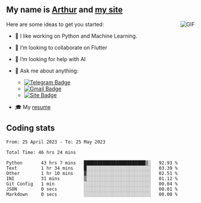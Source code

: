 
## My name is [Arthur](https://www.linkedin.com/in/arthur-novais-201420/) and [my site](https://arthurcn96.github.io/)

<!--
**Arthurcn96/Arthurcn96** is a ✨ _special_ ✨ repository because its `README.md` (this file) appears on your GitHub profile.
-->
<img align="right"  max-width="440" max-height="240" alt="GIF" src="https://raw.githubusercontent.com/Arthurcn96/Arthurcn96/master/helloThere.gif" />

Here are some ideas to get you started:

- 🤖 I like working on Python and Machine Learning.
- 👯 I’m looking to collaborate on Flutter
- 🤔 I’m looking for help with AI
- 💬 Ask me about anything:
    - [![Telegram Badge](https://img.shields.io/badge/-@Arthurcn9-0088cc?style=for-the-badge&logo=Telegram&logoColor=white)](https://t.me/Arthurcn9)
    - [![Gmail Badge](https://img.shields.io/badge/-@Arthurcn9-red?style=for-the-badge&logo=Gmail&logoColor=white)](mailto:Arthurcn96@gmail.com)
    - [![Site Badge](https://img.shields.io/badge/arthurcn96.github.io-informational?style=for-the-badge&logo=internetexplorer)](https://arthurcn96.github.io/)

- 🎓 My [resume](https://github.com/Arthurcn96/resume/blob/master/Resume_PT-BR.pdf)


## Coding stats
<!--START_SECTION:waka-->

```text
From: 25 April 2023 - To: 25 May 2023

Total Time: 46 hrs 24 mins

Python       43 hrs 7 mins   ███████████████████████▒░   92.93 %
Text         1 hr 34 mins    █░░░░░░░░░░░░░░░░░░░░░░░░   03.39 %
Other        1 hr 10 mins    ▓░░░░░░░░░░░░░░░░░░░░░░░░   02.51 %
INI          31 mins         ▒░░░░░░░░░░░░░░░░░░░░░░░░   01.12 %
Git Config   1 min           ░░░░░░░░░░░░░░░░░░░░░░░░░   00.04 %
JSON         0 secs          ░░░░░░░░░░░░░░░░░░░░░░░░░   00.01 %
Markdown     0 secs          ░░░░░░░░░░░░░░░░░░░░░░░░░   00.00 %
```

<!--END_SECTION:waka-->
